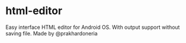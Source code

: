 # html-editor
Easy interface HTML editor for Android OS. With output support without saving file. Made by @prakhardoneria
